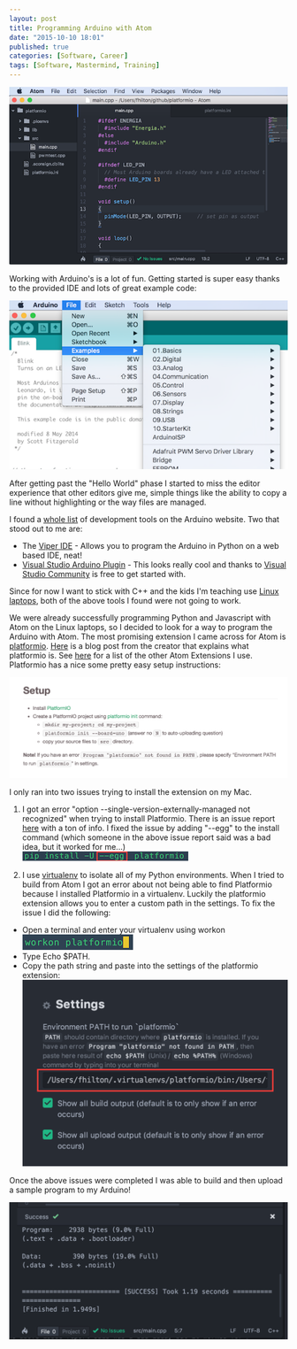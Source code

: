 ```yaml
---
layout: post
title: Programming Arduino with Atom
date: "2015-10-10 18:01"
published: true
categories: [Software, Career]
tags: [Software, Mastermind, Training]
---
```

![](/images/2015/10/ArduinoWithAtom.png)
 
Working with Arduino's is a lot of fun. Getting started is super easy thanks to the provided IDE and lots of great example code:

<!--more-->

![Arduino IDE with Examples](/images/2015/10/ArduinoExamples.png)


After getting past the "Hello World" phase I started to miss the editor experience that other editors give me, simple things like the ability to copy a line without highlighting or the way files are managed. 

I found a [whole list](http://playground.arduino.cc/Main/DevelopmentTools) of development tools on the Arduino website.  Two that stood out to me are:

* The [Viper IDE](http://doc.viperize.it/) - Allows you to program the Arduino in Python on a web based IDE, neat!
* [Visual Studio Arduino Plugin](http://www.visualmicro.com/) - This looks really cool and thanks to [Visual Studio Community](https://www.visualstudio.com/en-us/products/visual-studio-community-vs.aspx) is free to get started with.




Since for now I want to stick with C++ and the kids I'm teaching use [Linux laptops](http://floydhilton.com/software/linux/chromebook/2015/08/31/Kids-Code-Chromebook-Linux.html), both of the above tools I found were not going to work.
 
We were already successfully programming Python and Javascript with Atom on the Linux laptops, so I decided to look for a way to program the Arduino with Atom.
The most promising extension I came across for Atom is [platformio](https://atom.io/packages/platomformio). [Here](https://viget.com/extend/arduino-development-in-atom-editor) is a blog post from the creator that explains what platformio is. See [here](http://floydhilton.com/resources/atom-extensions.html) for a list of the other Atom Extensions I use. 
Platformio has a nice some pretty easy setup instructions:

![platformio setup instructions](/images/2015/10/SetupInstructions.png)

I only ran into two issues trying to install the extension on my Mac.

1. I got an error "option --single-version-externally-managed not recognized" when trying to install Platformio.
There is an issue report [here](https://github.com/platformio/platformio/issues/279) with a ton of info.
I fixed the issue by adding "--egg" to the install command (which someone in the above issue report said was a bad idea, but it worked for me...)
![](/images/2015/10/pipinstall3.png)

2. I use [virtualenv](https://virtualenvwrapper.readthedocs.org/en/latest/) to isolate all of my Python environments. When I tried to build from Atom I got an error about not being able to find Platformio because I installed Platformio in a virtualenv.
Luckily the platformio extension allows you to enter a custom path in the settings.
To fix the issue I did the following:
  * Open a terminal and enter your virtualenv using workon
![](/images/2015/10/Workon2.png)
* Type Echo $PATH.
* Copy the path string and paste into the settings of the platformio extension:
![](/images/2015/10/platformioPath.png)


Once the above issues were completed I was able to build and then upload a sample program to my Arduino!

![Build Complete](/images/2015/10/BuildSuccess.png)
